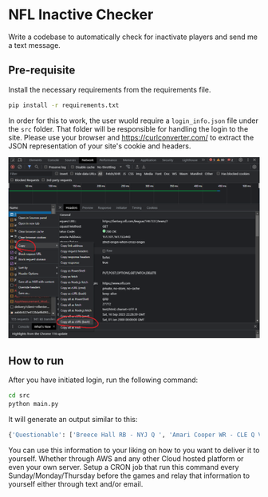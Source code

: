 # NFL Inactive Checker

Write a codebase to automatically check for inactivate players and send me a text message.

## Pre-requisite

Install the necessary requirements from the requirements file.  

```bash
pip install -r requirements.txt
```

In order for this to work, the user wuold require a `login_info.json` file under the `src` folder. That folder will be responsible for handling the login to the site. Please use your browser and https://curlconverter.com/ to extract the JSON representation of your site's cookie and headers.

![Alt text](/assets/image.png)


## How to run 

After you have initiated login, run the following command:

```bash
cd src
python main.py
```

It will generate an output similar to this:

```python
{'Questionable': ['Breece Hall RB - NYJ Q ', 'Amari Cooper WR - CLE Q View News '], 'Inactive': [], 'Out': [], 'Injured Reserved': [], 'Doubtful': []}
```

You can use this information to your liking on how to you want to deliver it to yourself. Whether through AWS and any other Cloud hosted platform or even your own server.
Setup a CRON job that run this command every Sunday/Monday/Thursday before the games and relay that information to yourself either through text and/or email. 